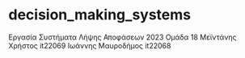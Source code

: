 # decision_making_systems
Εργασία Συστήματα Λήψης Αποφάσεων 2023
Ομάδα 18
Μεϊντάνης Χρήστος it22069
Ιωάννης Μαυροδήμος it22068

